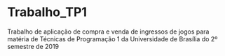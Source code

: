 # Trabalho_TP1
Trabalho de aplicação de compra e venda de ingressos de jogos para matéria de Técnicas de Programação 1 da Universidade de Brasília do 2º semestre de 2019
